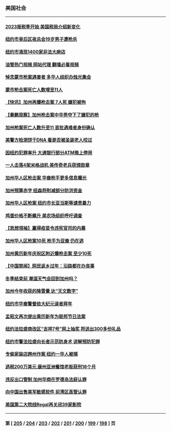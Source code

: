 ### 美国社会
---
#### [2023报税季开始 美国税局介绍新变化](../../pages/ncid1078160/n13914403.md?01241645) 
#### [纽约市皇后区夜总会19岁男子遭枪杀](../../pages/ncid1078160/n13914459.md?01241645) 
#### [纽约市涌现1400家非法大麻店](../../pages/ncid1078160/n13914446.md?01241645) 
#### [油管热门视频 网站代理 翻墙必看视频](http://138.2.39.72:81/youtube.html?epic-marker?01241645)
#### [悼念蒙市枪案遇害者 多华人组织办烛光集会](../../pages/ncid1078160/n13914437.md?01241645) 
#### [蒙市枪击案死亡人数增至11人](../../pages/ncid1078160/n13914426.md?01241645) 
#### [【快讯】加州再爆枪击案 7人死 嫌犯被拘](../../pages/ncid1078160/n13914411.md?01241645) 
#### [【秦鹏观察】加州枪击案中华男夺下了嫌犯的枪](../../pages/ncid1078160/n13914324.md?01241645) 
#### [加州枪案死亡人数升至11 首批遇难者身份确认](../../pages/ncid1078160/n13914312.md?01241645) 
#### [美警方检测饼干DNA 看是否被圣诞老人咬过](../../pages/ncid1078160/n13914177.md?01241645) 
#### [因纽约犯罪率升 大通银行部分ATM晚上停用](../../pages/ncid1078160/n13914299.md?01241645) 
#### [一人击落4架米格战机 美传奇老兵获颁勋章](../../pages/ncid1078160/n13914021.md?01241645) 
#### [加州华人区枪击案 华裔枪手更多信息曝光](../../pages/ncid1078160/n13914171.md?01241645) 
#### [加州预算赤字 纽森将削减部分防洪资金](../../pages/ncid1078160/n13914006.md?01241645) 
#### [加州华人区枪案 纽约市长亚当斯等谴责暴力](../../pages/ncid1078160/n13913777.md?01241645) 
#### [鸡蛋价格不断飙升 美农场组织呼吁调查](../../pages/ncid1078160/n13913571.md?01241645) 
#### [【思想领袖】赢得疫苗令违宪官司的内幕](../../pages/ncid1078160/n13889145.md?01241645) 
#### [加州华人区枪案10死 枪手为亚裔 仍在逃](../../pages/ncid1078160/n13913485.md?01241645) 
#### [加州黄历新年庆祝区附近爆枪击案 至少10死](../../pages/ncid1078160/n13913273.md?01241645) 
#### [【中国禁闻】网民返乡过年：沿路都在办丧事](../../pages/ncid1078160/n13912043.md?01241645) 
#### [冬季结束前 潮湿天气会回到加州吗？](../../pages/ncid1078160/n13912420.md?01241645) 
#### [加州今年收获的降雪量  达“天文数字”](../../pages/ncid1078160/n13912413.md?01241645) 
#### [纽约市华裔警督给大纪元读者拜年](../../pages/ncid1078160/n13912181.md?01241645) 
#### [孟昭文再次提出黄历新年为联邦节日法案](../../pages/ncid1078160/n13912169.md?01241645) 
#### [纽约法拉盛商改区“吉祥7号”网上抽奖  将送出300多份礼品](../../pages/ncid1078160/n13912171.md?01241645) 
#### [纽约市警法拉盛向长者示范防身术 讲解预防犯罪](../../pages/ncid1078160/n13912189.md?01241645) 
#### [专偷家装店跨州作案 纽约一华人被捕](../../pages/ncid1078160/n13912198.md?01241645) 
#### [逃税200万美元 康州亚洲餐馆老板获刑18个月](../../pages/ncid1078160/n13912197.md?01241645) 
#### [违反出口管制 加州华商在罗德岛法庭认罪](../../pages/ncid1078160/n13912173.md?01241645) 
#### [向中国出售美军敏感软件 前湾区高管认罪](../../pages/ncid1078160/n13912179.md?01241645) 
#### [美国第二大院线Regal再关闭39家影院](../../pages/ncid1078160/n13912099.md?01241645) 

---
#### 第 [ [205](./205.md?01241645) / [204](./204.md?01241645) / [203](./203.md?01241645) / [202](./202.md?01241645) / [201](./201.md?01241645) / [200](./200.md?01241645) / [199](./199.md?01241645) / [198](./198.md?01241645) ] 页
